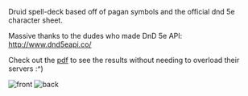 Druid spell-deck based off of pagan symbols and the official dnd 5e character sheet.

Massive thanks to the dudes who made DnD 5e API: http://www.dnd5eapi.co/

Check out the [pdf]() to see the results without needing to overload their servers :^)

![front](https://raw.githubusercontent.com/dwbrite/dnd-druid-cards/front.png)
![back](https://raw.githubusercontent.com/dwbrite/dnd-druid-cards/back.png)